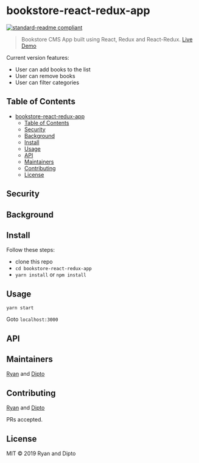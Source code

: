 # bookstore-react-redux-app

[![standard-readme compliant](https://img.shields.io/badge/standard--readme-OK-green.svg?style=flat-square)](https://github.com/RichardLitt/standard-readme)

> Bookstore CMS App built using React, Redux and React-Redux. [Live Demo](https://bookstore-cms-react-redux-app.herokuapp.com/)

Current version features:

- User can add books to the list
- User can remove books
- User can filter categories

## Table of Contents

- [bookstore-react-redux-app](#bookstore-react-redux-app)
  - [Table of Contents](#table-of-contents)
  - [Security](#security)
  - [Background](#background)
  - [Install](#install)
  - [Usage](#usage)
  - [API](#api)
  - [Maintainers](#maintainers)
  - [Contributing](#contributing)
  - [License](#license)

## Security

## Background

## Install

Follow these steps:

- clone this repo
- `cd bookstore-react-redux-app`
- `yarn install` or `npm install`

## Usage

```
yarn start
```

Goto `localhost:3000`

## API

## Maintainers

[Ryan](https://github.com/rvvergara) and [Dipto](https://github.com/dipto0321)

## Contributing

[Ryan](https://github.com/rvvergara) and [Dipto](https://github.com/dipto0321)

PRs accepted.

## License

MIT © 2019 Ryan and Dipto
